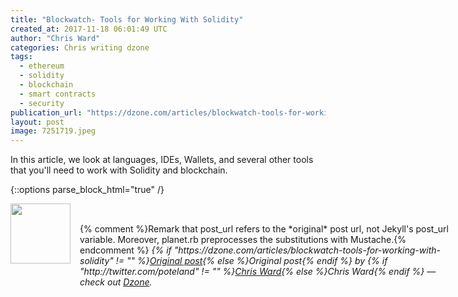 ```yaml
---
title: "Blockwatch- Tools for Working With Solidity"
created_at: 2017-11-18 06:01:49 UTC
author: "Chris Ward"
categories: Chris writing dzone
tags: 
  - ethereum
  - solidity
  - blockchain
  - smart contracts
  - security
publication_url: "https://dzone.com/articles/blockwatch-tools-for-working-with-solidity"
layout: post
image: 7251719.jpeg
---
```

In this article, we look at languages, IDEs, Wallets, and several other tools that you'll need to work with Solidity and blockchain.


{::options parse_block_html="true" /}
<div class="author">
   <img src="http://www.rss-specifications.com/rss-spec-rss.gif" style="width: 96px; height: 96;">
   <span style="position: absolute; padding: 32px 15px;">{% comment %}Remark that post_url refers to the *original* post url, not Jekyll's post_url variable. Moreover, planet.rb preprocesses the substitutions with Mustache.{% endcomment %}
      <i>{% if "https://dzone.com/articles/blockwatch-tools-for-working-with-solidity" != "" %}<a href="https://dzone.com/articles/blockwatch-tools-for-working-with-solidity">Original post</a>{% else %}Original post{% endif %} by {% if "http://twitter.com/poteland" != "" %}<a href="http://twitter.com/poteland">Chris Ward</a>{% else %}Chris Ward{% endif %} &mdash; check out <a href="https://dzone.com">Dzone</a>.</i>
  </span>
</div>
